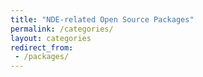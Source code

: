 ```yaml
---
title: "NDE-related Open Source Packages"
permalink: /categories/
layout: categories
redirect_from:
 - /packages/
---
```


